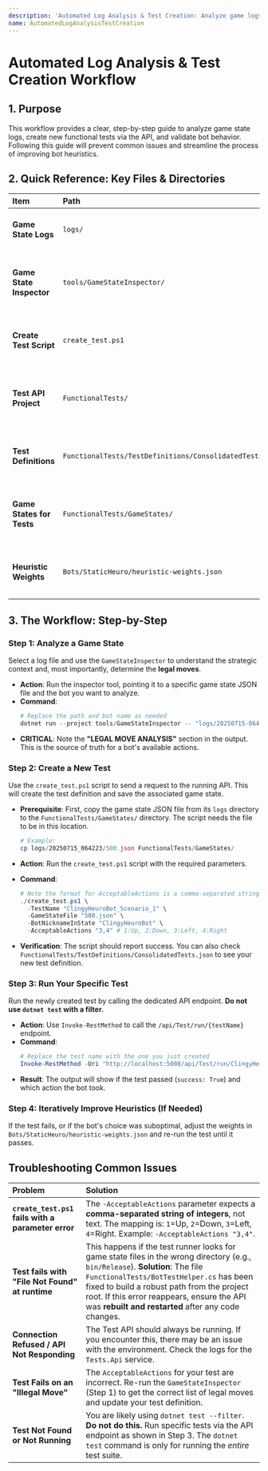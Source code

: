 ```yaml
---
description: 'Automated Log Analysis & Test Creation: Analyze game logs, create, and run functional tests via API to iteratively improve bot heuristics.'
name: AutomatedLogAnalysisTestCreation
---
```


# Automated Log Analysis & Test Creation Workflow

## 1. Purpose
This workflow provides a clear, step-by-step guide to analyze game state logs, create new functional tests via the API, and validate bot behavior. Following this guide will prevent common issues and streamline the process of improving bot heuristics.

## 2. Quick Reference: Key Files & Directories

| Item | Path | Purpose |
| :--- | :--- | :--- |
| **Game State Logs** | `logs/` | Contains raw game state JSON files for analysis. |
| **Game State Inspector**| `tools/GameStateInspector/` | C# tool to analyze a game state file and determine legal moves. |
| **Create Test Script** | `create_test.ps1` | PowerShell script to create a new test via the API. |
| **Test API Project** | `FunctionalTests/` | The ASP.NET project containing the test API and test logic. |
| **Test Definitions** | `FunctionalTests/TestDefinitions/ConsolidatedTests.json` | The single source of truth for all JSON-driven tests. |
| **Game States for Tests**| `FunctionalTests/GameStates/` | Directory where game state files used in tests must be stored. |
| **Heuristic Weights** | `Bots/StaticHeuro/heuristic-weights.json` | Configuration file for the bot's decision weights. |

## 3. The Workflow: Step-by-Step

### Step 1: Analyze a Game State
Select a log file and use the `GameStateInspector` to understand the strategic context and, most importantly, determine the **legal moves**.

- **Action**: Run the inspector tool, pointing it to a specific game state JSON file and the bot you want to analyze.
- **Command**:
  ```powershell
  # Replace the path and bot name as needed
  dotnet run --project tools/GameStateInspector -- "logs/20250715-064223/100_100_3.json" "ClingyHeuroBot"
  ```
- **CRITICAL**: Note the **"LEGAL MOVE ANALYSIS"** section in the output. This is the source of truth for a bot's available actions.

### Step 2: Create a New Test
Use the `create_test.ps1` script to send a request to the running API. This will create the test definition and save the associated game state.

- **Prerequisite**: First, copy the game state JSON file from its `logs` directory to the `FunctionalTests/GameStates/` directory. The script needs the file to be in this location.
  ```powershell
  # Example:
  cp logs/20250715_064223/500.json FunctionalTests/GameStates/
  ```

- **Action**: Run the `create_test.ps1` script with the required parameters.
- **Command**:
  ```powershell
  # Note the format for AcceptableActions is a comma-separated string of integers.
  ./create_test.ps1 \
    -TestName "ClingyHeuroBot_Scenario_1" \
    -GameStateFile "500.json" \
    -BotNicknameInState "ClingyHeuroBot" \
    -AcceptableActions "3,4" # 1:Up, 2:Down, 3:Left, 4:Right
  ```
- **Verification**: The script should report success. You can also check `FunctionalTests/TestDefinitions/ConsolidatedTests.json` to see your new test definition.

### Step 3: Run Your Specific Test
Run the newly created test by calling the dedicated API endpoint. **Do not use `dotnet test` with a filter.**

- **Action**: Use `Invoke-RestMethod` to call the `/api/Test/run/{testName}` endpoint.
- **Command**:
  ```powershell
  # Replace the test name with the one you just created
  Invoke-RestMethod -Uri "http://localhost:5008/api/Test/run/ClingyHeuroBot_Scenario_1" -Method Post
  ```
- **Result**: The output will show if the test passed (`success: True`) and which action the bot took.

### Step 4: Iteratively Improve Heuristics (If Needed)
If the test fails, or if the bot's choice was suboptimal, adjust the weights in `Bots/StaticHeuro/heuristic-weights.json` and re-run the test until it passes.

## Troubleshooting Common Issues

| Problem | Solution |
| :--- | :--- |
| **`create_test.ps1` fails with a parameter error** | The `-AcceptableActions` parameter expects a **comma-separated string of integers**, not text. The mapping is: `1`=Up, `2`=Down, `3`=Left, `4`=Right. Example: `-AcceptableActions "3,4"`. |
| **Test fails with "File Not Found" at runtime** | This happens if the test runner looks for game state files in the wrong directory (e.g., `bin/Release`). **Solution**: The file `FunctionalTests/BotTestHelper.cs` has been fixed to build a robust path from the project root. If this error reappears, ensure the API was **rebuilt and restarted** after any code changes. |
| **Connection Refused / API Not Responding** | The Test API should always be running. If you encounter this, there may be an issue with the environment. Check the logs for the `Tests.Api` service. |
| **Test Fails on an "Illegal Move"** | The `AcceptableActions` for your test are incorrect. Re-run the `GameStateInspector` (Step 1) to get the correct list of legal moves and update your test definition. |
| **Test Not Found or Not Running** | You are likely using `dotnet test --filter`. **Do not do this.** Run specific tests via the API endpoint as shown in Step 3. The `dotnet test` command is only for running the *entire* test suite. |
